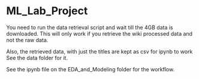 # ML_Lab_Project
You need to run the data retrieval script and wait till the 4GB data is downloaded.
This will only work if you retrieve the wiki processed data and not the raw data.

Also, the retrieved data, with just the titles are kept as csv for ipynb to work
See the data folder for it.

See the ipynb file on the EDA_and_Modeling folder for the workflow.
